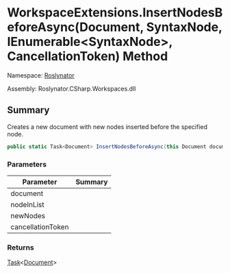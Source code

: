 # WorkspaceExtensions\.InsertNodesBeforeAsync\(Document, SyntaxNode, IEnumerable\<SyntaxNode>, CancellationToken\) Method

Namespace: [Roslynator](../../README.md)

Assembly: Roslynator\.CSharp\.Workspaces\.dll

## Summary

Creates a new document with new nodes inserted before the specified node\.

```csharp
public static Task<Document> InsertNodesBeforeAsync(this Document document, SyntaxNode nodeInList, IEnumerable<SyntaxNode> newNodes, CancellationToken cancellationToken = default(CancellationToken))
```

### Parameters

| Parameter | Summary |
| --------- | ------- |
| document | |
| nodeInList | |
| newNodes | |
| cancellationToken | |

### Returns

[Task](https://docs.microsoft.com/en-us/dotnet/api/system.threading.tasks.task-1)\<[Document](https://docs.microsoft.com/en-us/dotnet/api/microsoft.codeanalysis.document)>




